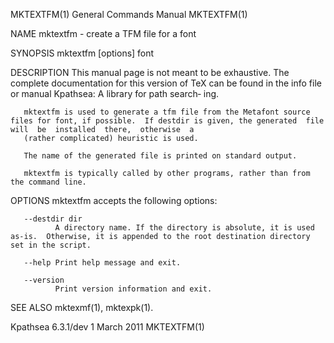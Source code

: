 MKTEXTFM(1)                                                                      General Commands Manual                                                                      MKTEXTFM(1)

NAME
       mktextfm - create a TFM file for a font

SYNOPSIS
       mktextfm [options] font

DESCRIPTION
       This  manual  page is not meant to be exhaustive.  The complete documentation for this version of TeX can be found in the info file or manual Kpathsea: A library for path search‐
       ing.

       mktextfm is used to generate a tfm file from the Metafont source files for font, if possible.  If destdir is given, the generated  file  will  be  installed  there,  otherwise  a
       (rather complicated) heuristic is used.

       The name of the generated file is printed on standard output.

       mktextfm is typically called by other programs, rather than from the command line.

OPTIONS
       mktextfm accepts the following options:

       --destdir dir
              A directory name. If the directory is absolute, it is used as-is.  Otherwise, it is appended to the root destination directory set in the script.

       --help Print help message and exit.

       --version
              Print version information and exit.

SEE ALSO
       mktexmf(1), mktexpk(1).

Kpathsea 6.3.1/dev                                                                     1 March 2011                                                                           MKTEXTFM(1)
